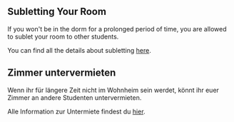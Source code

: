 <!-- English -->
## Subletting Your Room
If you won't be in the dorm for a prolonged period of time, you are allowed to sublet your room to other students.

You can find all the details about subletting [here](https://www.studentenwerk-muenchen.de/en/accommodation/guidelines-and-application-forms/subletting/).

<!-- Deutsch -->
## Zimmer untervermieten
Wenn ihr für längere Zeit nicht im Wohnheim sein werdet, könnt ihr euer Zimmer an andere Studenten untervermieten.

Alle Information zur Untermiete findest du [hier](https://www.studentenwerk-muenchen.de/wohnen/richtlinien-und-antraege/zwischenvermietung/).